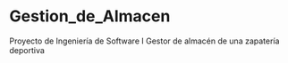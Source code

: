 # Gestion_de_Almacen
Proyecto de Ingeniería de Software I Gestor de almacén de una zapatería deportiva
